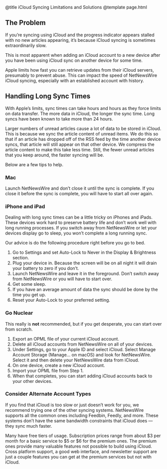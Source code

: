 @title iCloud Syncing Limitations and Solutions
@template page.html

## The Problem

If you’re syncing using iCloud and the progress indicator appears stalled with no new articles appearing, it’s because iCloud syncing is sometimes extraordinarily slow.

This is most apparent when adding an iCloud account to a new device after you have been using iCloud sync on another device for some time.

Apple limits how fast you can retrieve updates from their iCloud servers, presumably to prevent abuse. This can impact the speed of NetNewsWire iCloud syncing, especially with an established account with history.

## Handling Long Sync Times

With Apple’s limits, sync times can take hours and hours as they force limits on data transfer. The more data in iCloud, the longer the sync time. Long syncs have been known to take more than 24 hours.

Larger numbers of unread articles cause a lot of data to be stored in iCloud. This is because we sync the article content of unread items. We do this so that if an article has dropped off of the RSS feed by the time another device syncs, that article will still appear on that other device. We compress the article content to make this take less time. Still, the fewer unread articles that you keep around, the faster syncing will be.

Below are a few tips to help.

### Mac

Launch NetNewsWire and don’t close it until the sync is complete. If you close it before the sync is complete, you will have to start all over again.

### iPhone and iPad

Dealing with long sync times can be a little tricky on iPhones and iPads. These devices work hard to preserve battery life and don’t work well with long running processes. If you switch away from NetNewsWire or let your devices display go to sleep, you won’t complete a long running sync.

Our advice is do the following procedure right before you go to bed.

1. Go to Settings and set Auto-Lock to Never in the Display & Brightness section.
2. Plug your device in. Because the screen will be on all night it will drain your battery to zero if you don’t.
3. Launch NetNewsWire and leave it in the foreground. Don’t switch away from NetNewsWire or you will have to start over.
4. Get some sleep.
5. If you have an average amount of data the sync should be done by the time you get up.
6. Reset your Auto-Lock to your preferred setting.

### Go Nuclear

This really is **not** recommended, but if you get desperate, you can start over from scratch.

1. Export an OPML file of your current iCloud account.
2. Delete all iCloud accounts from NetNewsWire on all of your devices.
3. Under Settings, go to your Apple ID and select iCloud. Select Manage Account Storage (Manage... on macOS) and look for
NetNewsWire. Select it and then delete your NetNewsWire data from iCloud.
4. On one device, create a new iCloud account.
5. Import your OPML file from Step 1.
6. When that completes, you can start adding iCloud accounts back to your other devices.

### Consider Alternate Account Types

If you find that iCloud is too slow or just doesn’t work for you, we recommend trying one of the other syncing systems. NetNewsWire supports all the common ones including Feedbin, Feedly, and more. These systems don’t have the same bandwidth constraints that iCloud does — they sync much faster.

Many have free tiers of usage. Subscription prices range from about $3 per month for a basic service to $5 or $6 for the premium ones. The premium ones provide many valuable features not possible to build using iCloud. Cross platform support, a good web interface, and newsletter support are just a couple features you can get at the premium services but not with iCloud.
